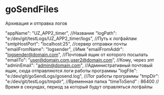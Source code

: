 # goSendFiles

Архивация и отправка логов

"appName": "UZ_APP2_timer", //Название
"logPath": "e:/dev/git/testLogs/UZ_APP2_timer/logs", //Путь к логфайлам     
"smtpHostPort": "localhost:25", //сервер отправки почты
"emailFromName": "logsender", //Имя
"emailFromAddr": "logsender@domain.com", //Почтовый ящик от которого посылать
"emailTo": "user@domain.com,user2@domain.com", //Кому, через зпт
"adminEmail": "admin@domain.com", //Административный почтовый ящик, сюда отправляются логи работы программы
"logFile": "e:/dev/git/goSendLogs/gosend.log", //Лог работы программы
"tmpDir": "e:/dev/git/testLogs/tmpdir", //Временная папка
"timeToSend" : 86400 //Время в секундах, период за который будут оправляться логфайлы
  

